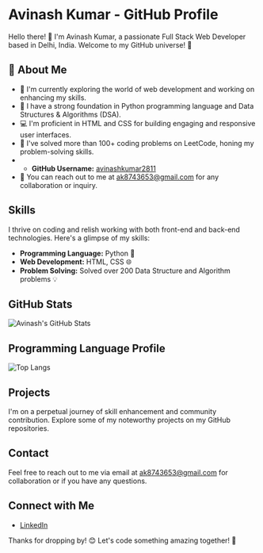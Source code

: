 # Avinash Kumar - GitHub Profile

Hello there! 👋 I'm Avinash Kumar, a passionate Full Stack Web Developer based in Delhi, India. Welcome to my GitHub universe! 🚀

## :rocket: About Me
- :telescope: I'm currently exploring the world of web development and working on enhancing my skills.
- :seedling: I have a strong foundation in Python programming language and Data Structures & Algorithms (DSA).
- :computer: I'm proficient in HTML and CSS for building engaging and responsive user interfaces.
- :brain: I've solved more than 100+ coding problems on LeetCode, honing my problem-solving skills.
- - **GitHub Username:** [avinashkumar2811](https://github.com/avinashkumar2811)
- :e-mail: You can reach out to me at [ak8743653@gmail.com](mailto:ak8743653@gmail.com) for any collaboration or inquiry.


## Skills

I thrive on coding and relish working with both front-end and back-end technologies. Here's a glimpse of my skills:

- **Programming Language:** Python 🐍
- **Web Development:** HTML, CSS 🌐
- **Problem Solving:** Solved over 200 Data Structure and Algorithm problems 💡

## GitHub Stats

![Avinash's GitHub Stats](https://github-readme-stats.vercel.app/api?username=avinashkumar2811&show_icons=true&theme=radical)

## Programming Language Profile

![Top Langs](https://github-readme-stats.vercel.app/api/top-langs/?username=avinashkumar2811&layout=compact&theme=radical)

## Projects

I'm on a perpetual journey of skill enhancement and community contribution. Explore some of my noteworthy projects on my GitHub repositories.

## Contact

Feel free to reach out to me via email at ak8743653@gmail.com for collaboration or if you have any questions.

## Connect with Me

- [LinkedIn](https://www.linkedin.com/in/avinash2811/)

Thanks for dropping by! 😊 Let's code something amazing together! 🚀
